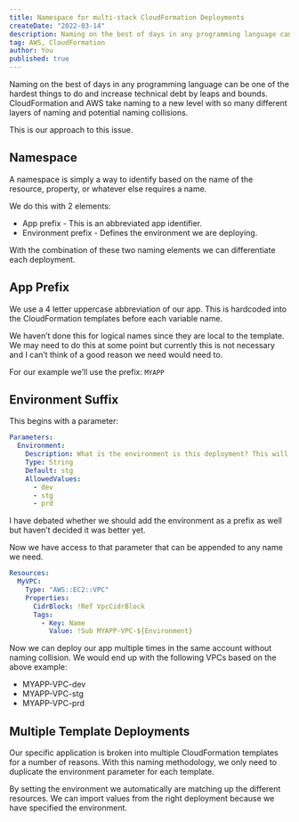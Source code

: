 ```yaml
---
title: Namespace for multi-stack CloudFormation Deployments
createDate: "2022-03-14"
description: Naming on the best of days in any programming language can be one of the hardest things to do and increase technical debt by leaps and bounds. CloudFormation and AWS take naming to a new level with so many different layers of naming and potential naming collisions.
tag: AWS, CloudFormation
author: You
published: true
---
```


Naming on the best of days in any programming language can be one of the hardest things to do and increase technical debt by leaps and bounds. CloudFormation and AWS take naming to a new level with so many different layers of naming and potential naming collisions.

This is our approach to this issue.

## Namespace

A namespace is simply a way to identify based on the name of the resource, property, or whatever else requires a name.

We do this with 2 elements:

- App prefix - This is an abbreviated app identifier.
- Environment prefix - Defines the environment we are deploying.

With the combination of these two naming elements we can differentiate each deployment.

## App Prefix

We use a 4 letter uppercase abbreviation of our app. This is hardcoded into the CloudFormation templates before each variable name.

We haven’t done this for logical names since they are local to the template. We may need to do this at some point but currently this is not necessary and I can’t think of a good reason we need would need to.

For our example we’ll use the prefix: `MYAPP`

## Environment Suffix

This begins with a parameter:

```yaml
Parameters:
  Environment:
    Description: What is the environment is this deployment? This will be appended to all resources to identify their environment.
    Type: String
    Default: stg
    AllowedValues:
      - dev
      - stg
      - prd
```

I have debated whether we should add the environment as a prefix as well but haven’t decided it was better yet.

Now we have access to that parameter that can be appended to any name we need.

```yaml
Resources:
  MyVPC:
    Type: "AWS::EC2::VPC"
    Properties:
      CidrBlock: !Ref VpcCidrBlock
      Tags:
        - Key: Name
          Value: !Sub MYAPP-VPC-${Environment}
```

Now we can deploy our app multiple times in the same account without naming collision. We would end up with the following VPCs based on the above example:

- MYAPP-VPC-dev
- MYAPP-VPC-stg
- MYAPP-VPC-prd

## Multiple Template Deployments

Our specific application is broken into multiple CloudFormation templates for a number of reasons. With this naming methodology, we only need to duplicate the environment parameter for each template.

By setting the environment we automatically are matching up the different resources. We can import values from the right deployment because we have specified the environment.
